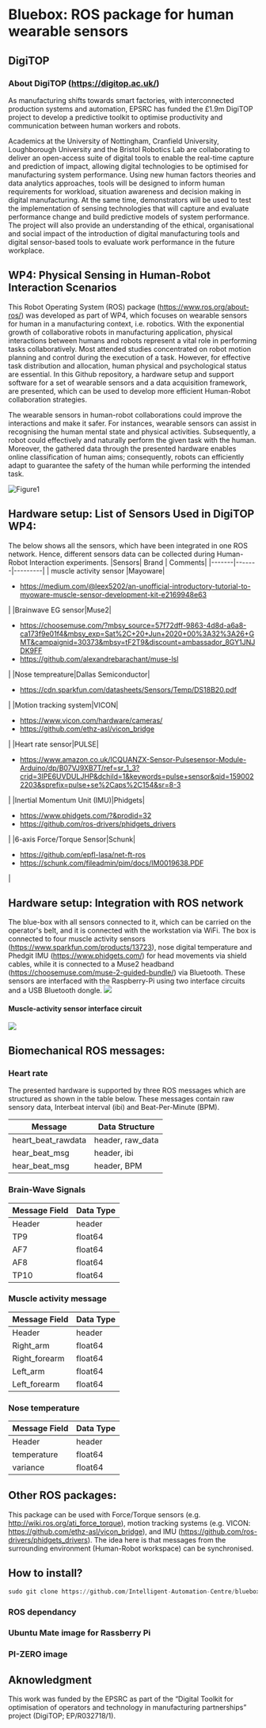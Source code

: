 # Bluebox: ROS package for human wearable sensors  


## DigiTOP
### About DigiTOP (https://digitop.ac.uk/)
As manufacturing shifts towards smart factories, with interconnected production systems and automation, EPSRC has funded the £1.9m DigiTOP project to develop a predictive toolkit to optimise productivity and communication between human workers and robots.

Academics at the University of Nottingham, Cranfield University, Loughborough University and the Bristol Robotics Lab are collaborating to deliver an open-access suite of digital tools to enable the real-time capture and prediction of impact, allowing digital technologies to be optimised for manufacturing system performance. Using new human factors theories and data analytics approaches, tools will be designed to inform human requirements for workload, situation awareness and decision making in digital manufacturing. At the same time, demonstrators will be used to test the implementation of sensing technologies that will capture and evaluate performance change and build predictive models of system performance. The project will also provide an understanding of the ethical, organisational and social impact of the introduction of digital manufacturing tools and digital sensor-based tools to evaluate work performance in the future workplace.

## WP4: Physical Sensing in Human-Robot Interaction Scenarios 

This Robot Operating System (ROS) package (https://www.ros.org/about-ros/) was developed as part of WP4, which focuses on wearable sensors for human in a manufacturing context, i.e. robotics. With the exponential growth of collaborative robots in manufacturing application, physical interactions between humans and robots represent a vital role in performing tasks collaboratively. Most attended studies concentrated on robot motion planning and control during the execution of a task. However, for effective task distribution and allocation, human physical and psychological status are essential. In this Github repository, a hardware setup and support software for a set of wearable sensors and a data acquisition framework, are presented, which can be used to develop more efficient Human-Robot collaboration strategies. 

The wearable sensors in human-robot collaborations could improve the interactions and make it safer. For instances, wearable sensors can assist in recognising the human mental state and physical activities. Subsequently, a robot could effectively and naturally perform the given task with the human. Moreover, the gathered data through the presented hardware enables online classification of human aims; consequently, robots can efficiently adapt to guarantee the safety of the human while performing the intended task. 

![Figure1](https://github.com/Intelligent-Automation-Centre/bluebox/blob/master/weabaleSensor-page-001.jpg)

## Hardware setup: List of Sensors Used in DigiTOP WP4:
The below shows all the sensors, which have been integrated in one ROS network. Hence, different sensors data can be collected during Human-Robot Interaction experiments. 
|Sensors| Brand | Comments|
|-------|-------|---------|
| muscle activity sensor |Mayoware|<ul><li>https://medium.com/@leex5202/an-unofficial-introductory-tutorial-to-myoware-muscle-sensor-development-kit-e2169948e63</il></ul>|
|Brainwave EG sensor|Muse2|<ul><li>https://choosemuse.com/?mbsy_source=57f72dff-9863-4d8d-a6a8-ca173f9e01f4&mbsy_exp=Sat%2C+20+Jun+2020+00%3A32%3A26+GMT&campaignid=30373&mbsy=tF2T9&discount=ambassador_8GY1JNJDK9FF</li><li>https://github.com/alexandrebarachant/muse-lsl</li></ul>|
|Nose tempreature|Dallas Semiconductor|<ul><li>https://cdn.sparkfun.com/datasheets/Sensors/Temp/DS18B20.pdf</il></ul>|
|Motion tracking system|VICON|<ul><li>https://www.vicon.com/hardware/cameras/</li><li>https://github.com/ethz-asl/vicon_bridge</li></ul>|
|Heart rate sensor|PULSE|<ul><li>https://www.amazon.co.uk/ICQUANZX-Sensor-Pulsesensor-Module-Arduino/dp/B07VJ9XB7T/ref=sr_1_3?crid=3IPE6UVDULJHP&dchild=1&keywords=pulse+sensor&qid=1590022203&sprefix=pulse+se%2Caps%2C154&sr=8-3</il></ul>|
|Inertial Momentum Unit (IMU)|Phidgets|<ul><li>https://www.phidgets.com/?&prodid=32</li><li>https://github.com/ros-drivers/phidgets_drivers</li></ul>|
|6-axis Force/Torque Sensor|Schunk|<ul><li>https://github.com/epfl-lasa/net-ft-ros</li><li>https://schunk.com/fileadmin/pim/docs/IM0019638.PDF</li></ul>|


## Hardware setup: Integration with ROS network
The blue-box with all sensors connected to it, which can be carried on the operator's belt, and it is connected with the workstation via WiFi. The box is connected to four muscle activity sensors (https://www.sparkfun.com/products/13723), nose digital temperature and Phedgit IMU (https://www.phidgets.com/) for head movements via shield cables, while it is connected to a Muse2 headband (https://choosemuse.com/muse-2-guided-bundle/) via Bluetooth. These sensors are interfaced with the Raspberry-Pi using two interface circuits and a USB Bluetooth dongle.
![](https://github.com/Intelligent-Automation-Centre/bluebox/blob/master/figure3_updated-page-001.jpg)

#### Muscle-activity sensor interface circuit
![](https://github.com/Intelligent-Automation-Centre/bluebox/blob/master/wiring_diagram-page-001.jpg)
## Biomechanical ROS messages:
### Heart rate
The presented hardware is supported by three ROS messages which are structured as shown in the table below. These messages contain raw sensory data, Interbeat interval (ibi) and Beat-Per-Minute (BPM).

|     Message   | Data Structure|
| ------------- | ------------- |
| heart_beat_rawdata | header, raw_data  |
| hear_beat_msg  | header, ibi  |
| hear_beat_msg  | header, BPM  |

### Brain-Wave Signals
|     Message Field   | Data Type|
| ------------- | ------------- |
| Header        | header        |
| TP9           | float64       |
| AF7           | float64       |
| AF8           | float64       |
| TP10          | float64       |

### Muscle activity message
|     Message Field   | Data Type|
| ------------- | ------------- |
| Header        | header        |
| Right_arm     | float64       |
| Right_forearm | float64       |
| Left_arm      | float64       |
| Left_forearm  | float64       |

### Nose temperature
|  Message Field   | Data Type|
| ------------- | ------------- |
| Header        |   header      |
| temperature   |     float64   |
| variance      | float64       |

 

## Other ROS packages:
This package can be used with Force/Torque sensors (e.g. http://wiki.ros.org/ati_force_torque), motion tracking systems (e.g. VICON: https://github.com/ethz-asl/vicon_bridge), and IMU (https://github.com/ros-drivers/phidgets_drivers). The idea here is that messages from the surrounding environment (Human-Robot workspace) can be synchronised.

## How to install?
```python
sudo git clone https://github.com/Intelligent-Automation-Centre/bluebox.git
```

### ROS dependancy

### Ubuntu Mate image for Rassberry Pi

### PI-ZERO image

## Aknowledgment
This work was funded by the EPSRC as part of the “Digital Toolkit for optimisation of operators and technology in manufacturing partnerships” project (DigiTOP; EP/R032718/1).
